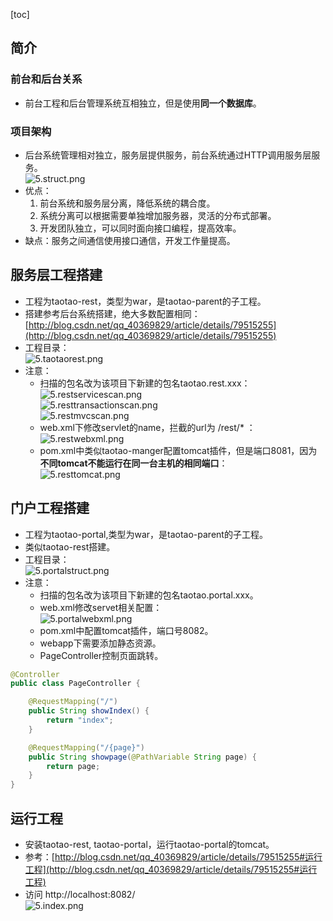 [toc]
## 简介 ##
### 前台和后台关系 ###
- 前台工程和后台管理系统互相独立，但是使用**同一个数据库**。

### 项目架构 ###
- 后台系统管理相对独立，服务层提供服务，前台系统通过HTTP调用服务层服务。<br>
![5.struct.png](http://img-blog.csdn.net/20180322150434893)
- 优点：
    1. 前台系统和服务层分离，降低系统的耦合度。
    2. 系统分离可以根据需要单独增加服务器，灵活的分布式部署。
    3. 开发团队独立，可以同时面向接口编程，提高效率。
- 缺点：服务之间通信使用接口通信，开发工作量提高。

## 服务层工程搭建 ##
- 工程为taotao-rest，类型为war，是taotao-parent的子工程。
- 搭建参考后台系统搭建，绝大多数配置相同：[http://blog.csdn.net/qq_40369829/article/details/79515255](http://blog.csdn.net/qq_40369829/article/details/79515255)
- 工程目录：<br>![5.taotaorest.png](http://img-blog.csdn.net/20180322151225270)
- 注意：
    - 扫描的包名改为该项目下新建的包名taotao.rest.xxx：<br>![5.restservicescan.png](http://img-blog.csdn.net/2018032215152195)<br>![5.resttransactionscan.png](http://img-blog.csdn.net/20180322151610852)<br>![5.restmvcscan.png](http://img-blog.csdn.net/20180322151705279)
    - web.xml下修改servlet的name，拦截的url为 /rest/* ： <br>![5.restwebxml.png](http://img-blog.csdn.net/20180322151912700)
    - pom.xml中类似taotao-manger配置tomcat插件，但是端口8081，因为 **不同tomcat不能运行在同一台主机的相同端口**：<br>![5.resttomcat.png](http://img-blog.csdn.net/20180322152243182)

## 门户工程搭建 ##
- 工程为taotao-portal,类型为war，是taotao-parent的子工程。
- 类似taotao-rest搭建。
- 工程目录：<br>![5.portalstruct.png](http://img-blog.csdn.net/20180322152845265)
- 注意：
    - 扫描的包名改为该项目下新建的包名taotao.portal.xxx。
    - web.xml修改servet相关配置：<br>![5.portalwebxml.png](http://img-blog.csdn.net/20180322153212448)
    - pom.xml中配置tomcat插件，端口号8082。
    - webapp下需要添加静态资源。
    - PageController控制页面跳转。
```java
@Controller
public class PageController {

    @RequestMapping("/")
    public String showIndex() {
        return "index";
    }

    @RequestMapping("/{page}")
    public String showpage(@PathVariable String page) {
        return page;
    }
}
```

## 运行工程 ##
- 安装taotao-rest, taotao-portal，运行taotao-portal的tomcat。
- 参考：[http://blog.csdn.net/qq_40369829/article/details/79515255#运行工程](http://blog.csdn.net/qq_40369829/article/details/79515255#运行工程)
- 访问  http://localhost:8082/ <br>![5.index.png](http://img-blog.csdn.net/20180322153741342)